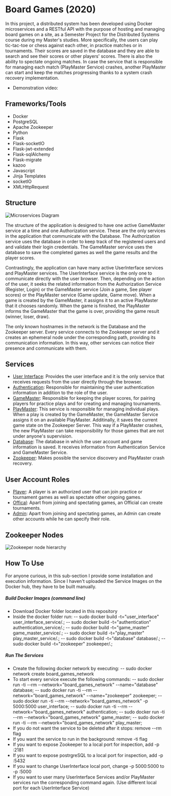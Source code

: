 # Board Games (2020)
In this project, a distributed system has been developed using Docker microservices and a RESTful API with the purpose of hosting and managing board games on a site, as a Semester Project for the Distributed Systems course during my Master's studies. More specifically, the users can play tic-tac-toe or chess against each other, in practice matches or in tournaments. Their scores are saved in the database and they are able to search and see their scores or other players' scores. There is also the ability to spectate ongoing matches. In case the service that is responsible for managing each match (PlayMaster Service) crashes, another PlayMaster can start and keep the matches progressing thanks to a system crash recovery implementation.

- Demonstration video: <pending>

## Frameworks/Tools
- Docker
- PostgreSQL
- Apache Zookeeper
- Python
- Flask
- Flask-socketIO
- Flask-jwt-extended
- Flask-sqlAlchemy
- Flask-migrate
- kazoo
- Javascript
- Jinja Templates
- socketIO
- XMLHttpRequest

## Structure
![Microservices Diagram](https://1drv.ms/u/s!AiPNPxTxFVuHeg62LPPdqj6BGHg?e=KlXYYp "Microservices Diagram")

The structure of the application is designed to have one active GameMaster service at a time and one Authorization service. These are the only services in the application that communicate with the Database. The Authorization service uses the database in order to keep track of the registered users and and validate their login credentials. The GameMaster service uses the database to save the completed games as well the game results and the player scores.

Contrastingly, the application can have many active UserInterface services and PlayMaster services. The UserInterface service is the only one to communicate directly with the user browser. Then, depending on the action of the user, it seeks the related information from the Authorization Service (Register, Login) or the GameMaster service (Join a game, See player scores) or the PlayMaster service (Game update, Game move). When a game is created by the GameMaster, it assigns it to an active PlayMaster that it chooses randomly. When the game is finished, the PlayMaster informs the GameMaster that the game is over, providing the game result (winner, loser, draw).

The only known hostnames in the network is the Database and the Zookeeper server. Every service connects to the Zookeeper server and it creates an ephemeral node under the corresponding path, providing its communication information. In this way, other services can notice their presence and communicate with them.

## Services
- <ins>User Interface</ins>: Provides the user interface and it is the only service that receives requests from the user directly through the browser.
- <ins>Authentication</ins>: Responsible for maintaining the user authentication information in addition to the role of the user.
- <ins>GameMaster</ins>: Responsible for keeping the player scores, for pairing players for practice plays and for creating and managing tournaments.
- <ins>PlayMaster</ins>: This service is responsible for managing individual plays. When a play is created by the GameMaster, the GameMaster Service assigns it on an available PlayMaster. Additinally, it saves the current game state on the Zookeeper Server. This way if a PlayMaster crashes, the new PlayMaster can take responsibility for those games that are not under anyone's supervision.
- <ins>Database</ins>: The database in which the user account and game information is saved. It receives information from Authentication Service and GameMaster Service.
- <ins>Zookeeper</ins>: Makes possible the service discovery and PlayMaster crash recovery.

## User Account Roles
- <ins>Player</ins>: A player is an authorized user that can join practice or tournament games as well as spectate other ongoing games.
- <ins>Offical</ins>: Apart from joining and spectating games, an Official can create tournaments.
- <ins>Admin</ins>: Apart from joining and spectating games, an Admin can create other accounts while he can specify their role.

## Zookeeper Nodes
![Zookeeper node hierarchy](https://1drv.ms/u/s!AiPNPxTxFVuHe1lDvJdgYW23YhQ?e=WHH560 "Zookeeper node hierarchy")

## How To Use
For anyone curious, in this sub-section I provide some installation and execution information. Since I haven't uploaded the Service Images on the Docker hub, they have to be built manually.
##### Build Docker Images (command line)
- Download Docker folder located in this repository
- Inside the docker folder run: 
-- sudo docker build -t="user_interface" user_interface_service/.;
-- sudo docker build -t="authentication" authentication_service/.;
-- sudo docker build -t="game_master" game_master_service/.;
-- sudo docker build -t="play_master" play_master_service/.;
-- sudo docker build -t="database" database/.;
-- sudo docker build -t="zookeeper" zookeeper/.;

##### Run The Services
- Create the following docker network by executing: 
-- sudo docker network create board_games_network
- To start every service execute the following commands:
-- sudo docker run -ti --rm --network="board_games_network" --name="database" database;
-- sudo docker run -ti --rm --network="board_games_network" --name="zookeeper" zookeeper;
-- sudo docker run -ti --rm --network="board_games_network" -p 5000:5000 user_interface;
-- sudo docker run -ti --rm --network="board_games_network" authentication;
-- sudo docker run -ti --rm --network="board_games_network" game_master;
-- sudo docker run -ti --rm --network="board_games_network" play_master;
- If you do not want the service to be deleted after it stops: remove --rm flag
- If you want the service to run in the background: remove -ti flag
- If you want to expose Zookeeper to a local port for inspection, add -p <localport>:2181
- If you want to expose postrgreSQL to a local port for inspection, add -p <localport>:5432
- If you want to change UserInterface local port, change -p 5000:5000 to -p <localport>:5000
- If you want to user many UserInterface Services and/or PlayMaster services run the corresponding command again. (Use different local port for each UserInterface Service)




